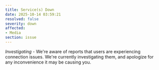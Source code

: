 ```yaml
---
title: Service(s) Down
date: 2025-10-14 03:59:21
resolved: false
severity: down
affected:
- Media
section: issue
---
```


*Investigating* - We're aware of reports that users are experiencing connection issues. We're currently investigating them, and apologize for any inconvenience it may be causing you.
